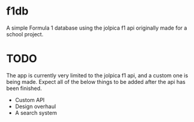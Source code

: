 # f1db

A simple Formula 1 database using the jolpica f1 api originally made for a school project.

# TODO

The app is currently very limited to the jolpica f1 api, and a custom one is being made. Expect all of the below things to be added after the api has been finished.

* Custom API
* Design overhaul
* A search system
